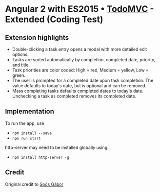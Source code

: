 # Angular 2 with ES2015 • [TodoMVC](http://todomvc.com) - Extended (Coding Test)

## Extension highlights

- Double-clicking a task entry opens a modal with more detailed edit options.
- Tasks are sorted automatically by completion, completed date, priority, and title.
- Task priorities are color coded: High = red, Medium = yellow, Low = green.
- The user is prompted for a completed date upon task completion. The value defaults to today's date, but is optional and can be removed.
- Mass completing tasks defaults completed dates to today's date. Unchecking a task as completed removes its completed date.

## Implementation

To run the app, use

* `npm install --save`
* `npm run start`

http-server may need to be installed globally using

* `npm install http-server -g`

## Credit

Original credit to [Soós Gábor](http://github.com/blacksonic)
